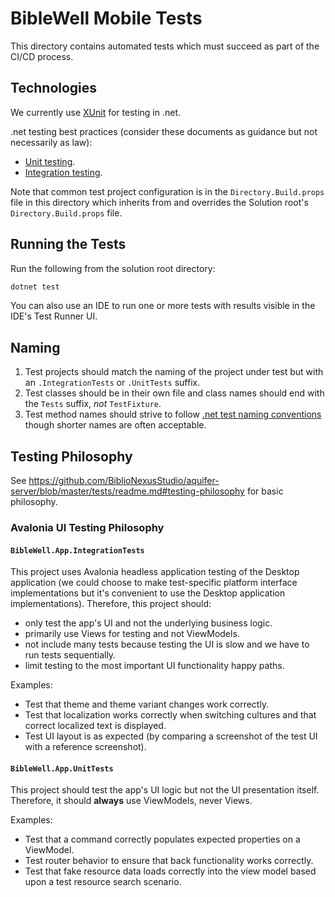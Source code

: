 # BibleWell Mobile Tests

This directory contains automated tests which must succeed as part of the CI/CD process.

## Technologies

We currently use [XUnit](https://xunit.net/) for testing in .net.

.net testing best practices (consider these documents as guidance but not necessarily as law):

* [Unit testing](https://learn.microsoft.com/en-us/dotnet/core/testing/unit-testing-best-practices).
* [Integration testing](https://learn.microsoft.com/en-us/aspnet/core/test/integration-tests).

Note that common test project configuration is in the `Directory.Build.props` file in this directory which
inherits from and overrides the Solution root's `Directory.Build.props` file.

## Running the Tests

Run the following from the solution root directory:

```bash
dotnet test
```

You can also use an IDE to run one or more tests with results visible in the IDE's Test Runner UI.

## Naming

1. Test projects should match the naming of the project under test but with an `.IntegrationTests` or `.UnitTests` suffix.
1. Test classes should be in their own file and class names should end with the `Tests` suffix, _not_ `TestFixture`.
1. Test method names should strive to
   follow [.net test naming conventions](https://learn.microsoft.com/en-us/dotnet/core/testing/unit-testing-best-practices#naming-your-tests)
   though shorter names are often acceptable.

## Testing Philosophy

See https://github.com/BiblioNexusStudio/aquifer-server/blob/master/tests/readme.md#testing-philosophy for basic philosophy.

### Avalonia UI Testing Philosophy

#### `BibleWell.App.IntegrationTests`

This project uses Avalonia headless application testing of the Desktop application (we could choose to make test-specific platform interface
implementations but it's convenient to use the Desktop application implementations). Therefore, this project should:

* only test the app's UI and not the underlying business logic.
* primarily use Views for testing and not ViewModels.
* not include many tests because testing the UI is slow and we have to run tests sequentially.
* limit testing to the most important UI functionality happy paths.

Examples:

* Test that theme and theme variant changes work correctly.
* Test that localization works correctly when switching cultures and that correct localized text is displayed.
* Test UI layout is as expected (by comparing a screenshot of the test UI with a reference screenshot).

#### `BibleWell.App.UnitTests`

This project should test the app's UI logic but not the UI presentation itself. Therefore, it should **always** use ViewModels, never Views.

Examples:

* Test that a command correctly populates expected properties on a ViewModel.
* Test router behavior to ensure that back functionality works correctly.
* Test that fake resource data loads correctly into the view model based upon a test resource search scenario.

